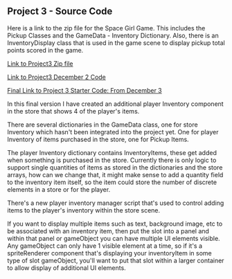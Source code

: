 ## Project 3 - Source Code

Here is a link to the zip file for the Space Girl Game.  This includes the Pickup Classes and the GameData - Inventory Dictionary.  Also, there is an InventoryDisplay class that is used in the game scene to display pickup total points scored in the game.


[Link to Project3 Zip file](https://utdallas.box.com/Project3Inventory)



[Link to Project3 December 2 Code](https://utdallas.box.com/Project3Dec2)


[Final Link to Project 3 Starter Code:  From December 3](https://utdallas.box.com/Project3inventoryStore)

In this final version I have created an additional player Inventory component in the store that shows 4 of the player's items.  

There are several dictionaries in the GameData class, one for store Inventory which hasn't been integrated into the project yet.  One for player Inventory of items purchased in the store, one for Pickup Items.  

The player Inventory dictionary contains InventoryItems, these get added when something is purchased in the store.  Currently there is only logic to support single quantities of items as stored in the dictionaries and the store arrays, how can we change that, it might make sense to add a quantity field to the inventory item itself, so the item could store the number of discrete elements in a store or for the player.

There's a new player inventory manager script that's used to control adding items to the player's inventory within the store scene.

If you want to display multiple items such as text, background image, etc to be associated with an inventory item, then put the slot into a panel and within that panel or gameObject you can have multiple UI elements visible.  Any gameObject can only have 1 visible element at a time, so if it's a spriteRenderer component that's displaying your inventoryItem in some type of slot gameObject, you'll want to put that slot within a larger container to allow display of additional UI elements.
